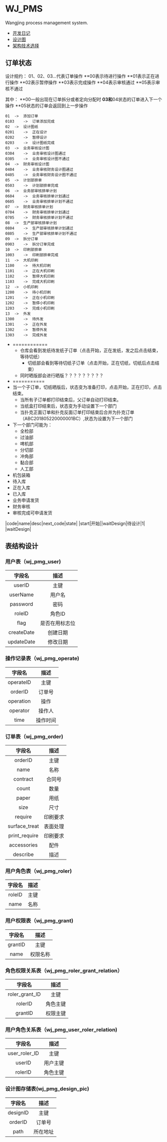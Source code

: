 # WJ_PMS
Wangjing process management system.
- [开发日记](doc/devDiary.md)
- [设计图](design)
- [架构技术选择](doc/architecture.md)


## 订单状态
设计规约：
01、02、03...代表订单操作
**00表示待进行操作
**01表示正在进行操作
**02表示暂停操作
**03表示完成操作
**04表示审核通过
**05表示审核不通过

其中：
**00一般出现在订单拆分或者定向分配时
**03和**04状态的订单进入下一个操作
**05状态的订单会返回到上一步操作

```
01	->	添加订单
0103	->	订单添加完成
02	->	设计图纸
0201	->	正在设计
0202	->	暂停设计
0203	->	设计图纸完成
03	->	业务审核设计图
0304	->	业务审核设计图通过
0305	->	业务审核设计图不通过
04	->	财务审核设计图
0404	->	业务审核财务设计图通过
0405	->	业务审核财务设计图不通过
05	->	计划部排单
0503	->	计划部排单完成
06	->	业务部审核排单计划
0604	->	业务审核排单计划通过
0605	->	业务审核排单计划不通过
07	->	财务审核排单计划
0704	->	财务审核排单计划通过
0705	->	财务审核排单计划不通过
08	->	生产部审核排单计划
0804	->	生产部审核排单计划通过
0805	->	生产部审核排单计划不通过
09	->	拆分订单
0903	->	拆分订单完成
10	->	印刷部排单
1003	->	印刷部排单完成
11	->	大机印刷
1100	->	待大机印刷
1101	->	正在大机印刷
1102	->	暂停大机印刷
1103	->	完成大机印刷
12	->	小机印刷
1200	->	待小机印刷
1201	->	正在小机印刷
1202	->	暂停小机印刷
1203	->	完成小机印刷
13	->	外发
1300	->	待外发
1301	->	正在外发
1302	->	暂停外发
1303	->	完成外发

```
+ ============
    + 仓库会看到发纸待发纸子订单（点击开始，正在发纸，发之后点击结束，等待切纸）
      + 切纸部会看到等待切纸子订单（点击开始，正在切纸，切纸后点击结束）
    + 同时晒版部会进行晒版？？？？？？？？？
+ ===========
+ 当一个子订单，切纸晒版后，状态变为准备打印，点击开始，正在打印，点击结束。
  - 当所有子订单都打印结束后，父订单自动打印结束。
  - 当纸盒打印结束后，状态变为手动设置下一个部门
  - 当扑克正面订单和扑克反面订单打印结束后合并为扑克订单（ABC201805220000001BC）,状态为设置为下一个部门
+ 下一个部门可能为：
  - 全检部
  - 过油部
  - 啤机部
  - 分切部
  - 冲角部
  - 黏合部
  - 人工部
+ 机包装箱
+ 待入库
+ 正在入库
+ 已入库
+ 业务申请发货
+ 财务审核
+ 审核完成可申请发货

|code|name|desc|next_code|state|
|start|开始||waitDesign|待设计|1|
|waitDesign| 



## 表结构设计
### 用户表（wj_pmg_user)
|字段名|描述|
|:---:|:---:|
|userID|主键|
|userName|用户名|
|password|密码|
|roleID|角色ID|
|flag|是否在用标志位|
|createDate|创建日期|
|updateDate|修改日期|
### 操作记录表（wj_pmg_operate)
|字段名|描述|
|:---:|:---:|
|operateID|主键|
|orderID|订单号|
|operation|操作|
|operator|操作人|
|time|操作时间|
### 订单表（wj_pmg_order)
|字段名|描述|
|:---:|:---:|
|orderID|主键|
|name|名称|
|contract|合同号|
|count|数量|
|paper|用纸|
|size|尺寸|
|require|印刷要求|
|surface_treat|表面处理|
|print_require|印刷要求|
|accessories|配件|
|describe|描述|
### 用户角色表（wj_pmg_roler)
|字段名|描述|
|:---:|:---:|
|roleID|主键|
|name|名称|
### 用户权限表（wj_pmg_grant)
|字段名|描述|
|:---:|:---:|
|grantID|主键|
|name|权限名称|
### 角色权限关系表（wj_pmg_roler_grant_relation）
|字段名|描述|
|:---:|:---:|
|roler_grant_ID|主键|
|rolerID|角色主键|
|grantID|权限主键|
### 用户角色关系表（wj_pmg_user_roler_relation)
|字段名|描述|
|:---:|:---:|
|user_roler_ID|主键|
|userID|用户主键|
|rolerID|角色主键|
### 设计图存储表(wj_pmg_design_pic)
|字段名|描述|
|:---:|:---:|
|designID|主键|
|orderID|订单号|
|path|所在地址|
